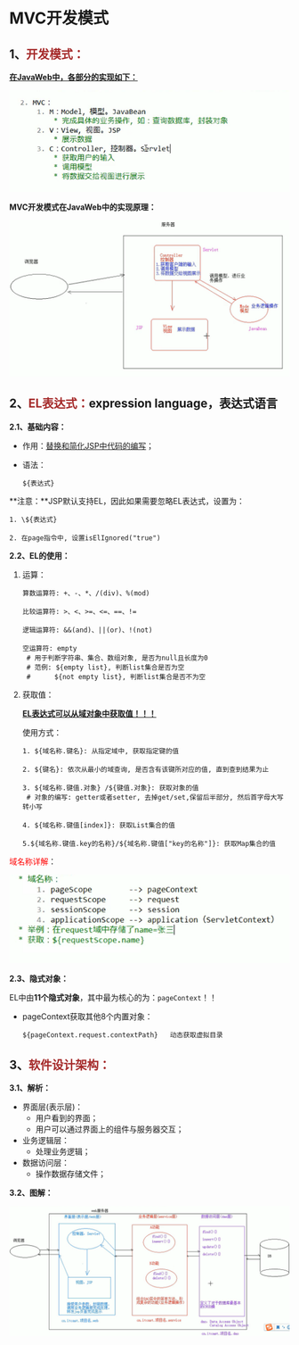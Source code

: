 # MVC开发模式

## 1、<span style="color:brown">开发模式：</span>

**<u>在JavaWeb中，各部分的实现如下：</u>**

![image-20220629150718116](https://raw.githubusercontent.com/root-bine/image/main/Typora-image/MVC01.png)

**MVC开发模式在JavaWeb中的实现原理：**

<img src="https://raw.githubusercontent.com/root-bine/image/main/Typora-image/MVC02.png" alt="image-20220629150921809" style="zoom:67%;" />



## 2、<span style="color:brown">EL表达式：</span>expression language，表达式语言

**2.1、基础内容：**

- 作用：<u>替换和简化JSP中代码的编写</u>；

- 语法：

  ```apl
  ${表达式}
  ```

**注意：**JSP默认支持EL，因此如果需要忽略EL表达式，设置为：

```apl
1. \${表达式}

2. 在page指令中, 设置isElIgnored("true")
```

**2.2、EL的使用：**

1. 运算：

   ```apl
   算数运算符: +、-、*、/(div)、%(mod)
   
   比较运算符: >、<、>=、<=、==、!=
   
   逻辑运算符: &&(and)、||(or)、!(not)
   
   空运算符: empty
   	# 用于判断字符串、集合、数组对象, 是否为null且长度为0
   	# 范例: ${empty list}, 判断list集合是否为空
   	#	   ${not empty list}, 判断list集合是否不为空
   ```

2. 获取值：

   **<u>EL表达式可以从域对象中获取值！！！</u>**

   使用方式：

   ```apl
   1. ${域名称.键名}: 从指定域中, 获取指定键的值 
   
   2. ${键名}: 依次从最小的域查询, 是否含有该键所对应的值, 直到查到结果为止
   
   3. ${域名称.键值.对象} /${键值.对象}: 获取对象的值
   	# 对象的编写: getter或者setter, 去掉get/set,保留后半部分, 然后首字母大写转小写
   
   4. ${域名称.键值[index]}: 获取List集合的值
   
   5.${域名称.键值.key的名称}/${域名称.键值["key的名称"]}: 获取Map集合的值
   ```
   

<span style="color:red">域名称详解</span>：

![image-20220629163338272](https://raw.githubusercontent.com/root-bine/image/main/Typora-image/EL%E8%8E%B7%E5%8F%96%E5%80%BC.png)

**2.3、隐式对象：**

EL中由**11个隐式对象**，其中最为核心的为：`pageContext`！！

- pageContext获取其他8个内置对象：

  ```apl
  ${pageContext.request.contextPath}   动态获取虚拟目录
  ```



## 3、<span style="color:brown">软件设计架构：</span>

**3.1、解析：**

- 界面层(表示层)：
  - 用户看到的界面；
  - 用户可以通过界面上的组件与服务器交互；
- 业务逻辑层：
  - 处理业务逻辑；
- 数据访问层：
  - 操作数据存储文件；

**3.2、图解：**

![](https://raw.githubusercontent.com/root-bine/image/main/Typora-image/202206291814729.png)

